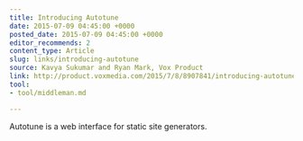 ```yaml
---
title: Introducing Autotune
date: 2015-07-09 04:45:00 +0000
posted_date: 2015-07-09 04:45:00 +0000
editor_recommends: 2
content_type: Article
slug: links/introducing-autotune
source: Kavya Sukumar and Ryan Mark, Vox Product
link: http://product.voxmedia.com/2015/7/8/8907841/introducing-autotune/
tool:
- tool/middleman.md

---
```

Autotune is a web interface for static site generators.



